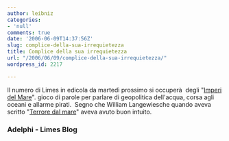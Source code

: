 ```yaml
---
author: leibniz
categories:
- 'null'
comments: true
date: '2006-06-09T14:37:56Z'
slug: complice-della-sua-irrequietezza
title: Complice della sua irrequietezza
url: "/2006/06/09/complice-della-sua-irrequietezza/"
wordpress_id: 2217

---
```

Il numero di Limes in edicola da martedì prossimo si occuperà  degli "[Imperi del Mare](http://bloglimes.blogspot.com/2006/06/limes-406-gli-imperi-del-mare.html)". gioco di parole per parlare di geopolitica dell'acqua, corsa agli oceani e allarme pirati.  Segno che William Langewiesche quando aveva scritto "[Terrore dal mare](http://www.adelphi.it/novita/179/1967/recensioni.asp?isbn=8845919455)" aveva avuto buon intuito.


### Adelphi - Limes Blog
